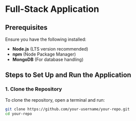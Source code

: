 # Full-Stack Application

## Prerequisites

Ensure you have the following installed:

- **Node.js** (LTS version recommended)
- **npm** (Node Package Manager)
- **MongoDB** (For database handling)

## Steps to Set Up and Run the Application

### 1. Clone the Repository

To clone the repository, open a terminal and run:

```bash
git clone https://github.com/your-username/your-repo.git
cd your-repo
